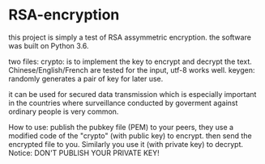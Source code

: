 # RSA-encryption
this project is simply a test of RSA assymmetric encryption.
the software was built on Python 3.6.

two files:
  crypto: is to implement the key to encrypt and decrypt the text. Chinese/English/French are tested for the input, utf-8 works well.
  keygen: randomly generates a pair of key for later use.

it can be used for secured data transmission which is especially important in the countries where surveillance conducted by goverment against ordinary people is very common.

How to use:
publish the pubkey file (PEM) to your peers, they use a modified code of the "crypto" (with public key) to encrypt. then send the encrypted file to you. Similarly you use it (with private key) to decrypt. Notice: DON'T PUBLISH YOUR PRIVATE KEY!

